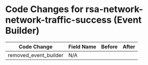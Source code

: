 # Code Changes for rsa-network-network-traffic-success (Event Builder)

| Code Change | Field Name | Before | After |
|-------------|------------|--------|-------|
| removed_event_builder | N/A |  |  |